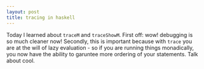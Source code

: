 ```yaml
---
layout: post
title: tracing in haskell
---
```


Today I learned about `traceM` and `traceShowM`. First off: wow! debugging is
so much cleaner now! Secondly, this is important because with `trace` you are at
the will of lazy evaluation - so if you are running things monadically, you now
have the ability to garuntee more ordering of your statements. Talk about cool.

